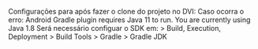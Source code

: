 Configurações para após fazer o clone do projeto no DVI:
Caso ocorra o erro: Android Gradle plugin requires Java 11 to run. You are currently using Java 1.8
Será necessário configuar o SDK em: > Build, Execution, Deployment > Build Tools > Gradle > Gradle JDK
